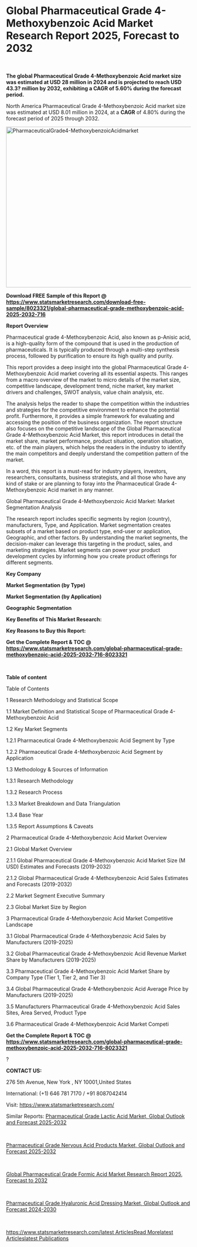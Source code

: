 <h1>Global Pharmaceutical Grade 4-Methoxybenzoic Acid Market Research Report 2025, Forecast to 2032</h1><br/><p><strong>The global Pharmaceutical Grade 4-Methoxybenzoic Acid market size was estimated at USD 28 million in 2024 and is projected to reach USD 43.3? million by 2032, exhibiting a <strong>CAGR</strong> of 5.60% during the forecast period.</strong></p>
 
 
 
 <p>North America Pharmaceutical Grade 4-Methoxybenzoic Acid market size was estimated at USD 8.01 million in 2024, at a <strong>CAGR</strong> of 4.80% during the forecast period of 2025 through 2032.</p>
 
 
 
 <p><img alt="PharmaceuticalGrade4-MethoxybenzoicAcidmarket" src="https://www.grandresearchstore.com/assets/report-images/PharmaceuticalGrade4-MethoxybenzoicAcidmarket.png" style="width: 730px; height: 438px;" /></p>
 
 
 
 <p><strong>Download FREE Sample of this Report @ <a href="https://www.statsmarketresearch.com/download-free-sample/8023321/global-pharmaceutical-grade-methoxybenzoic-acid-2025-2032-716">https://www.statsmarketresearch.com/download-free-sample/8023321/global-pharmaceutical-grade-methoxybenzoic-acid-2025-2032-716</a></strong></p>
 
 
 
 <p><strong>Report Overview</strong></p>
 
 
 
 <p>Pharmaceutical grade 4-Methoxybenzoic Acid, also known as p-Anisic acid, is a high-quality form of the compound that is used in the production of pharmaceuticals. It is typically produced through a multi-step synthesis process, followed by purification to ensure its high quality and purity.</p>
 
 
 
 <p>This report provides a deep insight into the global Pharmaceutical Grade 4-Methoxybenzoic Acid market covering all its essential aspects. This ranges from a macro overview of the market to micro details of the market size, competitive landscape, development trend, niche market, key market drivers and challenges, SWOT analysis, value chain analysis, etc.</p>
 
 
 
 <p>The analysis helps the reader to shape the competition within the industries and strategies for the competitive environment to enhance the potential profit. Furthermore, it provides a simple framework for evaluating and accessing the position of the business organization. The report structure also focuses on the competitive landscape of the Global Pharmaceutical Grade 4-Methoxybenzoic Acid Market, this report introduces in detail the market share, market performance, product situation, operation situation, etc. of the main players, which helps the readers in the industry to identify the main competitors and deeply understand the competition pattern of the market.</p>
 
 
 
 <p>In a word, this report is a must-read for industry players, investors, researchers, consultants, business strategists, and all those who have any kind of stake or are planning to foray into the Pharmaceutical Grade 4-Methoxybenzoic Acid market in any manner.</p>
 
 
 
 <p>Global Pharmaceutical Grade 4-Methoxybenzoic Acid Market: Market Segmentation Analysis</p>
 
 
 
 <p>The research report includes specific segments by region (country), manufacturers, Type, and Application. Market segmentation creates subsets of a market based on product type, end-user or application, Geographic, and other factors. By understanding the market segments, the decision-maker can leverage this targeting in the product, sales, and marketing strategies. Market segments can power your product development cycles by informing how you create product offerings for different segments.</p>
 
 
 
 <p><strong>Key Company</strong></p>
 
 
 
 <p><strong>Market Segmentation (by Type)</strong></p>
 
 
 
 <p><strong>Market Segmentation (<strong>by Application</strong>)</strong></p>
 
 
 
 <p><strong>Geographic Segmentation</strong></p>
 
 
 
 <p><strong>Key Benefits of This Market Research:</strong></p>
 
 
 
 <p><strong>Key <strong>Reasons to Buy</strong> this Report:</strong></p>
 
 
 
 <div><b>Get the Complete Report & TOC @ <a href="https://www.statsmarketresearch.com/global-pharmaceutical-grade-methoxybenzoic-acid-2025-2032-716-8023321">https://www.statsmarketresearch.com/global-pharmaceutical-grade-methoxybenzoic-acid-2025-2032-716-8023321</a></b></div>
 
 
 
 <p><br />
 
 <b>Table of content</b></p>
 
 
 
 <p>Table of Contents<br />
 
 1 Research Methodology and Statistical Scope<br />
 
 1.1 Market Definition and Statistical Scope of Pharmaceutical Grade 4-Methoxybenzoic Acid<br />
 
 1.2 Key Market Segments<br />
 
 1.2.1 Pharmaceutical Grade 4-Methoxybenzoic Acid Segment by Type<br />
 
 1.2.2 Pharmaceutical Grade 4-Methoxybenzoic Acid Segment by Application<br />
 
 1.3 Methodology & Sources of Information<br />
 
 1.3.1 Research Methodology<br />
 
 1.3.2 Research Process<br />
 
 1.3.3 Market Breakdown and Data Triangulation<br />
 
 1.3.4 Base Year<br />
 
 1.3.5 Report Assumptions & Caveats<br />
 
 2 Pharmaceutical Grade 4-Methoxybenzoic Acid Market Overview<br />
 
 2.1 Global Market Overview<br />
 
 2.1.1 Global Pharmaceutical Grade 4-Methoxybenzoic Acid Market Size (M USD) Estimates and Forecasts (2019-2032)<br />
 
 2.1.2 Global Pharmaceutical Grade 4-Methoxybenzoic Acid Sales Estimates and Forecasts (2019-2032)<br />
 
 2.2 Market Segment Executive Summary<br />
 
 2.3 Global Market Size by Region<br />
 
 3 Pharmaceutical Grade 4-Methoxybenzoic Acid Market Competitive Landscape<br />
 
 3.1 Global Pharmaceutical Grade 4-Methoxybenzoic Acid Sales by Manufacturers (2019-2025)<br />
 
 3.2 Global Pharmaceutical Grade 4-Methoxybenzoic Acid Revenue Market Share by Manufacturers (2019-2025)<br />
 
 3.3 Pharmaceutical Grade 4-Methoxybenzoic Acid Market Share by Company Type (Tier 1, Tier 2, and Tier 3)<br />
 
 3.4 Global Pharmaceutical Grade 4-Methoxybenzoic Acid Average Price by Manufacturers (2019-2025)<br />
 
 3.5 Manufacturers Pharmaceutical Grade 4-Methoxybenzoic Acid Sales Sites, Area Served, Product Type<br />
 
 3.6 Pharmaceutical Grade 4-Methoxybenzoic Acid Market Competi</p>
 
 
 
 <div><b>Get the Complete Report & TOC @ <a href="https://www.statsmarketresearch.com/global-pharmaceutical-grade-methoxybenzoic-acid-2025-2032-716-8023321">https://www.statsmarketresearch.com/global-pharmaceutical-grade-methoxybenzoic-acid-2025-2032-716-8023321</a></b></div>
 
 
 
 <p>? </p>
 
 
 
 <p><b>CONTACT US:</b><br />
 
 276 5th Avenue, New York , NY 10001,United States<br />
 
 International: (+1) 646 781 7170 / +91 8087042414<br />
 
 Visit: <a href="https://www.statsmarketresearch.com/">https://www.statsmarketresearch.com/</a><br />
 
 Similar Reports: <a href="https://www.statsmarketresearch.com/global-pharmaceutical-grade-methoxybenzoic-acid-2025-2032-716-8023321">Pharmaceutical Grade Lactic Acid Market, Global Outlook and Forecast 2025-2032</a><br />
 
 <br />
 
 <a href="https://www.statsmarketresearch.com/global-pharmaceutical-grade-methoxybenzoic-acid-2025-2032-716-8023321">Pharmaceutical Grade Nervous Acid Products Market, Global Outlook and Forecast 2025-2032</a><br />
 
 <br />
 
 <a href="https://www.statsmarketresearch.com/global-pharmaceutical-grade-methoxybenzoic-acid-2025-2032-716-8023321">Global Pharmaceutical Grade Formic Acid Market Research Report 2025, Forecast to 2032</a><br />
 
 <br />
 
 <a href="https://www.statsmarketresearch.com/global-pharmaceutical-grade-methoxybenzoic-acid-2025-2032-716-8023321">Pharmaceutical Grade Hyaluronic Acid Dressing Market, Global Outlook and Forecast 2024-2030</a><br />
 
 <br />
 
 <a href="https://gyeongbokgung.com">https://www.statsmarketresearch.com/</a><a href="https://hallyeomaritime.com">latest Articles</a><a href="https://jingwansa.com">Read More</a><a href="https://nguoiviet.jp/">latest Articles</a><a href="https://www.intelmarketresearch.com/">latest Publications</a></p>